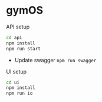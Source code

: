 # gymOS

API setup
```bash
cd api
npm install
npm run start
```
- Update swagger `npm run swagger`

UI setup
```bash
cd ui
npm install
npm run io
